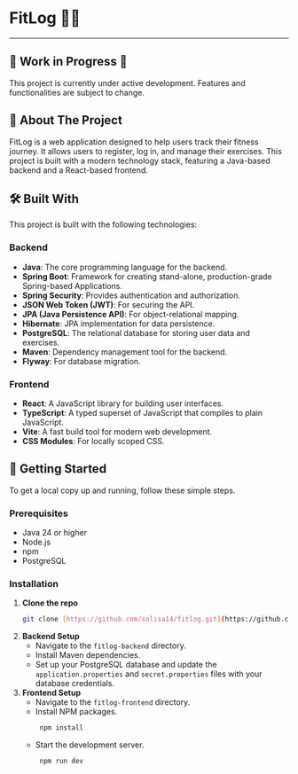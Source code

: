 # FitLog 🏋️‍♀️

***

## 🚧 Work in Progress 🚧

This project is currently under active development. Features and functionalities are subject to change.

## 📖 About The Project

FitLog is a web application designed to help users track their fitness journey. It allows users to register, log in, and manage their exercises. This project is built with a modern technology stack, featuring a Java-based backend and a React-based frontend.

## 🛠️ Built With

This project is built with the following technologies:

### Backend

* **Java**: The core programming language for the backend.
* **Spring Boot**: Framework for creating stand-alone, production-grade Spring-based Applications.
* **Spring Security**: Provides authentication and authorization.
* **JSON Web Token (JWT)**: For securing the API.
* **JPA (Java Persistence API)**: For object-relational mapping.
* **Hibernate**: JPA implementation for data persistence.
* **PostgreSQL**: The relational database for storing user data and exercises.
* **Maven**: Dependency management tool for the backend.
* **Flyway**: For database migration.

### Frontend

* **React**: A JavaScript library for building user interfaces.
* **TypeScript**: A typed superset of JavaScript that compiles to plain JavaScript.
* **Vite**: A fast build tool for modern web development.
* **CSS Modules**: For locally scoped CSS.

## 🚀 Getting Started

To get a local copy up and running, follow these simple steps.

### Prerequisites

* Java 24 or higher
* Node.js
* npm
* PostgreSQL

### Installation

1.  **Clone the repo**
    ```sh
    git clone [https://github.com/solisa14/fitlog.git](https://github.com/solisa14/fitlog.git)
    ```
2.  **Backend Setup**
    * Navigate to the `fitlog-backend` directory.
    * Install Maven dependencies.
    * Set up your PostgreSQL database and update the `application.properties` and `secret.properties` files with your database credentials.
3.  **Frontend Setup**
    * Navigate to the `fitlog-frontend` directory.
    * Install NPM packages.
        ```sh
         npm install
        ```
    * Start the development server.
        ```sh
         npm run dev
        ```

